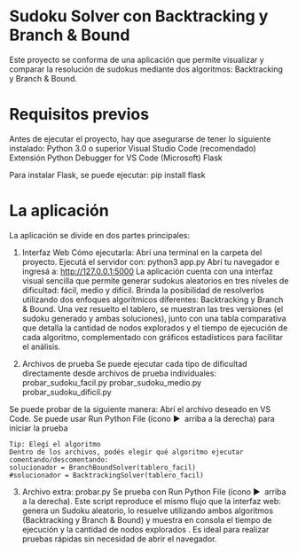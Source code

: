 # Sudoku Solver con Backtracking y Branch & Bound
Este proyecto se conforma de una aplicación que permite visualizar y comparar la resolución de sudokus mediante dos algoritmos: Backtracking y Branch & Bound.

# Requisitos previos
Antes de ejecutar el proyecto, hay que asegurarse de tener lo siguiente instalado:
Python 3.0 o superior
Visual Studio Code (recomendado)
Extensión Python Debugger for VS Code (Microsoft)
Flask

Para instalar Flask, se puede ejecutar: pip install flask

# La aplicación
La aplicación se divide en dos partes principales:

1.  Interfaz Web
Cómo ejecutarla:
    Abrí una terminal en la carpeta del proyecto.
    Ejecutá el servidor con: python3 app.py
    Abrí tu navegador e ingresá a:  http://127.0.0.1:5000
La aplicación cuenta con una interfaz visual sencilla que permite generar sudokus aleatorios en tres niveles de dificultad: fácil, medio y difícil. Brinda la posibilidad de resolverlos utilizando dos enfoques algorítmicos diferentes: Backtracking y Branch & Bound. Una vez resuelto el tablero, se muestran las tres versiones (el sudoku generado y ambas soluciones), junto con una tabla comparativa que detalla la cantidad de nodos explorados y el tiempo de ejecución de cada algoritmo, complementado con gráficos estadísticos para facilitar el análisis.

2.  Archivos de prueba
Se puede ejecutar cada tipo de dificultad directamente desde archivos de prueba individuales:
probar_sudoku_facil.py
probar_sudoku_medio.py
probar_sudoku_dificil.py


Se puede probar de la siguiente manera:
    Abrí el archivo deseado en VS Code.
    Se puede usar Run Python File (ícono ▶ ️ arriba a la derecha) para iniciar la prueba
    
    Tip: Elegí el algoritmo
    Dentro de los archivos, podés elegir qué algoritmo ejecutar comentando/descomentando:
    solucionador = BranchBoundSolver(tablero_facil)
    #solucionador = BacktrackingSolver(tablero_facil)

3.  Archivo extra: probar.py
Se prueba con Run Python File (ícono ▶ ️ arriba a la derecha).
Este script reproduce el mismo flujo que la interfaz web: genera un Sudoku aleatorio, lo resuelve utilizando ambos algoritmos (Backtracking y Branch & Bound) y muestra en consola el tiempo de ejecución y la cantidad de nodos explorados . Es ideal para realizar pruebas rápidas sin necesidad de abrir el navegador.

